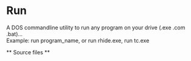 # Run

A DOS commandline utility to run any program on your drive (.exe .com .bat)...  
Example: run program_name, or run rhide.exe, run tc.exe

** Source files **

